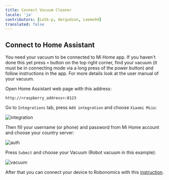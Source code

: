 ```yaml
---
title: Connect Vacuum Cleaner
locale: 'ja' 
contributors: [LoSk-p, dergudzon, Leemo94]
translated: false
---
```


## Connect to Home Assistant

You need your vacuum to be connected to Mi Home app. If you haven't done this yet press `+` button on the top right corner, find your vacuum (it must be in connecting mode via a long press of the power button) and follow instructions in the app. For more details look at the user manual of your vacuum.

Open Home Assistant web page with this address:
```
http://<raspberry_address>:8123
```

Go to `Integrations` tab, press `Add integration` and choose `Xiaomi Miio`:

![integration](../images/home-assistant/integration.png)

Then fill your username (or phone) and password from Mi Home account and choose your country server:

![auth](../images/home-assistant/auth.png)

Press `Submit` and choose your Vacuum (Robot vacuum in this example):

![vacuum](../images/home-assistant/vacuum_int.png)

After that you can connect your device to Robonomics with this [instruction](/docs/add-smart-device-to-robonomics).
